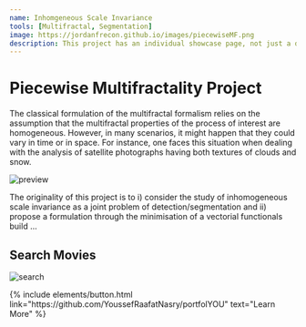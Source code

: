 ```yaml
---
name: Inhomgeneous Scale Invariance
tools: [Multifractal, Segmentation]
image: https://jordanfrecon.github.io/images/piecewiseMF.png
description: This project has an individual showcase page, not just a direct link to the project site or repo. Now you have more space to describe your awesome project!
---
```


# Piecewise Multifractality Project

The classical formulation of the multifractal formalism relies on the assumption that the multifractal properties of the process of interest are homogeneous. However, in many scenarios, it might happen that they could vary in time or in space. For instance, one faces this situation when dealing with the analysis of satellite photographs having both textures of clouds and snow.

![preview](https://jordanfrecon.github.io/images/piecewiseMF.png)

The originality of this project is to i) consider the study of inhomogeneous scale invariance as a joint problem of detection/segmentation and ii) propose a formulation through the minimisation of a vectorial functionals build ...



## Search Movies

![search](https://www.sketchappsources.com/resources/source-image/microsoft-windows-10-virtual-keyboard-diogo-sousa.png)

<p class="text-center">
{% include elements/button.html link="https://github.com/YoussefRaafatNasry/portfolYOU" text="Learn More" %}
</p>